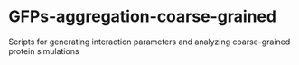 # GFPs-aggregation-coarse-grained
Scripts for generating interaction parameters and analyzing coarse-grained protein simulations 
